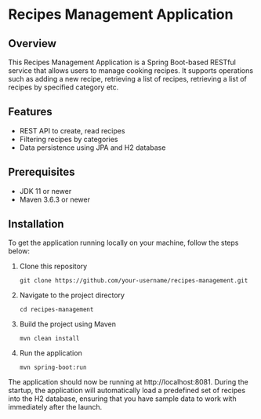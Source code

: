 # Recipes Management Application

## Overview
This Recipes Management Application is a Spring Boot-based RESTful service that allows users to manage cooking recipes. 
It supports operations such as adding a new recipe, retrieving a list of recipes, retrieving a list of recipes by specified category etc. 

## Features
- REST API to create, read recipes
- Filtering recipes by categories
- Data persistence using JPA and H2 database

## Prerequisites
- JDK 11 or newer
- Maven 3.6.3 or newer

## Installation

To get the application running locally on your machine, follow the steps below:

1. Clone this repository
   ```shell
   git clone https://github.com/your-username/recipes-management.git
2. Navigate to the project directory
    ```shell
    cd recipes-management
3. Build the project using Maven
    ```shell
   mvn clean install
4. Run the application
    ```shell
   mvn spring-boot:run

The application should now be running at http://localhost:8081.
During the startup, the application will automatically load a predefined set of recipes into the H2 database, ensuring that you have sample data to work with immediately after the launch.